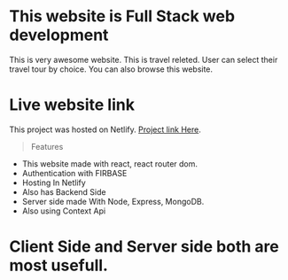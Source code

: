 # This website is Full Stack web development
This is very awesome website. This is travel releted. User can select their travel tour by choice. You can also browse this website.

# Live website link
This project was hosted on Netlify. [Project link Here](https://travel-client-side-shakib88.netlify.app/).

>Features
- This website made with react, react router dom.
- Authentication with FIRBASE
- Hosting In Netlify 
- Also has Backend Side
- Server side made With Node, Express, MongoDB.
- Also using Context Api

# Client Side and Server side both are most usefull.





